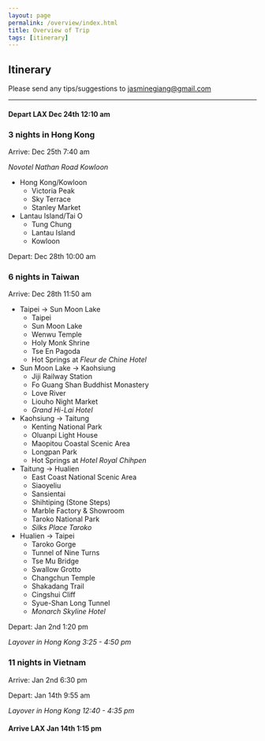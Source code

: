 ```yaml
---
layout: page
permalink: /overview/index.html
title: Overview of Trip
tags: [itinerary]
---
```


## Itinerary

Please send any tips/suggestions to <a href="mailto:{{ site.social.email}}">jasminegiang@gmail.com</a> 

---

#### Depart LAX Dec 24th 12:10 am

### 3 nights in Hong Kong
Arrive: Dec 25th 7:40 am

*Novotel Nathan Road Kowloon*

- Hong Kong/Kowloon
    - Victoria Peak
    - Sky Terrace
    - Stanley Market
- Lantau Island/Tai O
    - Tung Chung
    - Lantau Island
    - Kowloon

Depart: Dec 28th 10:00 am

### 6 nights in Taiwan
Arrive: Dec 28th 11:50 am

- Taipei -> Sun Moon Lake
    - Taipei
    - Sun Moon Lake
    - Wenwu Temple
    - Holy Monk Shrine
    - Tse En Pagoda
    - Hot Springs at *Fleur de Chine Hotel*
- Sun Moon Lake -> Kaohsiung
    - Jiji Railway Station
    - Fo Guang Shan Buddhist Monastery
    - Love River
    - Liouho Night Market
    - *Grand Hi-Lai Hotel*
- Kaohsiung -> Taitung
    - Kenting National Park
    - Oluanpi Light House
    - Maopitou Coastal Scenic Area
    - Longpan Park
    - Hot Springs at *Hotel Royal Chihpen*
- Taitung -> Hualien
    - East Coast National Scenic Area
    - Siaoyeliu
    - Sansientai
    - Shihtiping (Stone Steps)
    - Marble Factory & Showroom
    - Taroko National Park
    - *Silks Place Taroko*
- Hualien -> Taipei
    - Taroko Gorge
    - Tunnel of Nine Turns
    - Tse Mu Bridge
    - Swallow Grotto
    - Changchun Temple
    - Shakadang Trail
    - Cingshui Cliff
    - Syue-Shan Long Tunnel
    - *Monarch Skyline Hotel*

Depart: Jan 2nd 1:20 pm

*Layover in Hong Kong 3:25 - 4:50 pm*

### 11 nights in Vietnam
Arrive: Jan 2nd 6:30 pm

Depart: Jan 14th 9:55 am

*Layover in Hong Kong 12:40 - 4:35 pm*

#### Arrive LAX Jan 14th 1:15 pm

